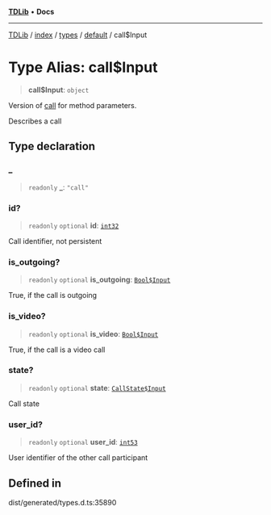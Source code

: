 [**TDLib**](../../../../../../README.md) • **Docs**

***

[TDLib](../../../../../../modules.md) / [index](../../../../../README.md) / [types](../../../README.md) / [default](../README.md) / call$Input

# Type Alias: call$Input

> **call$Input**: `object`

Version of [call](call-1.md) for method parameters.

Describes a call

## Type declaration

### \_

> `readonly` **\_**: `"call"`

### id?

> `readonly` `optional` **id**: [`int32`](int32-1.md)

Call identifier, not persistent

### is\_outgoing?

> `readonly` `optional` **is\_outgoing**: [`Bool$Input`](Bool$Input.md)

True, if the call is outgoing

### is\_video?

> `readonly` `optional` **is\_video**: [`Bool$Input`](Bool$Input.md)

True, if the call is a video call

### state?

> `readonly` `optional` **state**: [`CallState$Input`](CallState$Input.md)

Call state

### user\_id?

> `readonly` `optional` **user\_id**: [`int53`](int53-1.md)

User identifier of the other call participant

## Defined in

dist/generated/types.d.ts:35890
